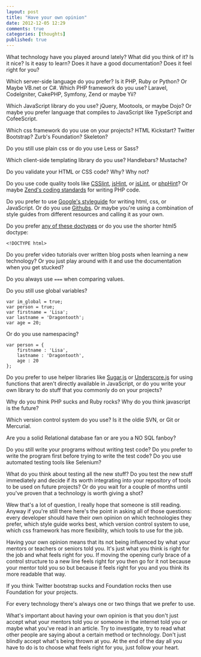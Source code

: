 ```yaml
---
layout: post
title: "Have your own opinion"
date: 2012-12-05 12:29
comments: true
categories: [thoughts]
published: true
---
```


What technology have you played around lately? What did you think of it?
Is it nice? Is it easy to learn? Does it have a good documentation? Does it feel right for you?

Which server-side language do you prefer? Is it PHP, Ruby or Python? Or Maybe VB.net or C#.
Which PHP framework do you use? Laravel, CodeIgniter, CakePHP, Symfony, Zend or maybe Yii?

Which JavaScript library do you use? jQuery, Mootools, or maybe Dojo?
Or maybe you prefer language that compiles to JavaScript like TypeScript and CofeeScript.

Which css framework do you use on your projects? HTML Kickstart? Twitter Bootstrap? Zurb's Foundation? Skeleton?

Do you still use plain css or do you use Less or Sass?

Which client-side templating library do you use? Handlebars? Mustache?

Do you validate your HTML or CSS code? Why? Why not?

Do you use code quality tools like [CSSlint](http://csslint.net/), [jsHint](http://www.jshint.com/), or [jsLint](http://www.jslint.com/), or [phpHint](http://phphint.org/)?
Or maybe [Zend's coding standards](http://framework.zend.com/manual/1.12/en/coding-standard.coding-style.html) for writing PHP code.

Do you prefer to use [Google's styleguide](https://code.google.com/p/google-styleguide/) for writing html, css, or JavaScript. Or do you use [Githubs](https://github.com/styleguide/). 
Or maybe you're using a combination of style guides from different resources and calling it as your own.

Do you prefer [any of these doctypes](http://www.htmlhelp.com/tools/validator/doctype.html) or do you use the shorter html5 doctype:

```
<!DOCTYPE html>
```

Do you prefer video tutorials over written blog posts when learning a new technology? Or you just play around with it and use the documentation when you get stucked?

Do you always use ```===``` when comparing values.

Do you still use global variables?

```
var im_global = true;
var person = true;
var firstname = 'Lisa';
var lastname = 'Dragontooth';
var age = 20;
```
Or do you use namespacing?

```
var person = {
	firstname : 'Lisa',
	lastname : 'Dragontooth',
	age : 20
};
```

Do you prefer to use helper libraries like [Sugar.js](http://sugarjs.com/) or [Underscore.js](http://underscorejs.org/) for using functions
that aren't directly available in JavaScript, or do you write your own library to do stuff that you commonly do on your projects?

Why do you think PHP sucks and Ruby rocks? Why do you think javascript is the future?

Which version control system do you use? Is it the oldie SVN, or Git or Mercurial.

Are you a solid Relational database fan or are you a NO SQL fanboy?

Do you still write your programs without writing test code? Do you prefer to write the program first before trying to write the test code?
Do you use automated testing tools like Selenium?

What do you think about testing all the new stuff? Do you test the new stuff immediately and decide if its worth integrating into your
repository of tools to be used on future projects? Or do you wait for a couple of months until you've proven that a technology is worth giving a shot?

Wew that's a lot of question, I really hope that someone is still reading. Anyway if you're still there here's the point in 
asking all of those questions: every developer should have their own opinion on which technologies they prefer, which style guide works 
best, which version control system to use, which css framework has more flexibility, which tools to use for the job.

Having your own opinion means that its not being influenced by what your mentors or teachers or seniors told you. 
It's just what you think is right for the job and what feels right for you. 
If moving the opening curly brace of a control structure to a new line feels right
for you then go for it not because your mentor told you so but because it feels right for you and you think its more readable that way.

If you think Twitter bootstrap sucks and Foundation rocks then use Foundation for your projects. 

For every technology there's always one or two things that we prefer to use.

What's important about having your own opinion is that you don't just accept what your mentors told you or someone in the internet told you or maybe what you've read in an article.
Try to investigate, try to read what other people are saying about a certain method or technology. 
Don't just blindly accept what's being thrown at you. At the end of the day all you have to do is to choose what feels right for you, just follow your heart.  




